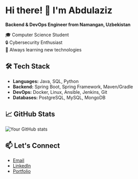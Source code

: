 # Hi there! 👋 I'm Abdulaziz

**Backend & DevOps Engineer from Namangan, Uzbekistan**

🎓 Computer Science Student \
🔒 Cybersecurity Enthusiast \
🚀 Always learning new technologies


## 🛠️ Tech Stack

- **Languages:** Java, SQL, Python
- **Backend:** Spring Boot, Spring Framework, Maven/Gradle
- **DevOps:** Docker, Linux, Ansible, Jenkins, Git
- **Databases:** PostgreSQL, MySQL, MongoDB

## 📈 GitHub Stats

![Your GitHub stats](https://github-readme-stats.vercel.app/api?username=aknbdev&show_icons=true&theme=radical)

## 📫 Let's Connect

- [Email](mailto:aknbdev@gmail.com)
- [LinkedIn](https://linkedin.com/in/aknbdev)
- [Portfolio](https://aknb.uz)
